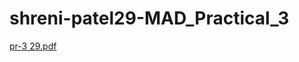 # shreni-patel29-MAD_Practical_3
[pr-3 29.pdf](https://github.com/shreni24/shreni-patel29-MAD_Practical_3/files/13549571/pr-3.29.pdf)
